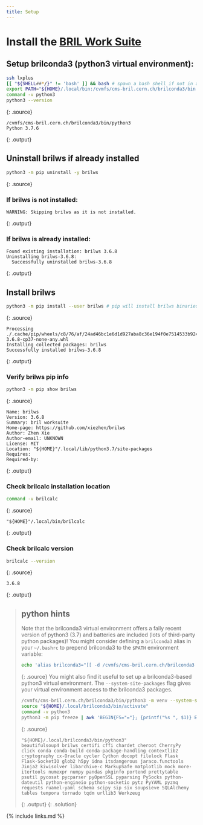 ```yaml
---
title: Setup
---
```



# Install the [BRIL Work Suite](https://cmslumi.web.cern.ch/#prerequisite)


## Setup brilconda3 (python3 virtual environment):
```bash
ssh lxplus
[[ "${SHELL##*/}" != 'bash' ]] && bash # spawn a bash shell if not in a bash shell
export PATH="${HOME}/.local/bin:/cvmfs/cms-bril.cern.ch/brilconda3/bin:${PATH}" # prepend prerequisites to $PATH
command -v python3
python3 --version
```
{: .source}
```
/cvmfs/cms-bril.cern.ch/brilconda3/bin/python3
Python 3.7.6
```
{: .output}


## Uninstall brilws if already installed
```bash
python3 -m pip uninstall -y brilws
```
{: .source}

### If brilws is not installed:
```
WARNING: Skipping brilws as it is not installed.
```
{: .output}

### If brilws is already installed:
```
Found existing installation: brilws 3.6.8
Uninstalling brilws-3.6.8:
  Successfully uninstalled brilws-3.6.8
```
{: .output}


## Install brilws
```bash
python3 -m pip install --user brilws # pip will install brilws binaries to "${HOME}/.local/bin/" and libraries to "${HOME}/.local/lib/"
```
{: .source}
```
Processing ./.cache/pip/wheels/c8/76/af/24ad46bc1e6d1d927aba8c36e194f0e7514533b92455d29394/brilws-3.6.8-cp37-none-any.whl
Installing collected packages: brilws
Successfully installed brilws-3.6.8
```
{: .output}

### Verify brilws pip info
```bash
python3 -m pip show brilws
```
{: .source}
```
Name: brilws
Version: 3.6.8
Summary: bril worksuite
Home-page: https://github.com/xiezhen/brilws
Author: Zhen Xie
Author-email: UNKNOWN
License: MIT
Location: "${HOME}"/.local/lib/python3.7/site-packages
Requires:
Required-by:
```
{: .output}

### Check brilcalc installation location
```bash
command -v brilcalc
```
{: .source}
```
"${HOME}"/.local/bin/brilcalc
```
{: .output}

### Check brilcalc version
```bash
brilcalc --version
```
{: .source}
```
3.6.8
```
{: .output}

> ## python hints
> Note that the brilconda3 virtual environment offers a faily recent version of python3 (3.7) and batteries are included (lots of third-party python packages)!
> You might consider defining a `brilconda3` alias in your `~/.bashrc` to prepend brilconda3 to the `$PATH` environment variable:
> ```bash
> echo 'alias brilconda3="[[ -d /cvmfs/cms-bril.cern.ch/brilconda3 ]] && export PATH=/cvmfs/cms-bril.cern.ch/brilconda3/bin:${PATH}"' >> "${HOME}/.bashrc"
> ```
> {: .source}
> You might also find it useful to set up a brilconda3-based python3 virtual environment. The `--system-site-packages` flag gives your virtual environment access to the brilconda3 packages.
> ```bash
> /cvmfs/cms-bril.cern.ch/brilconda3/bin/python3 -m venv --system-site-packages "${HOME}/.local/brilconda3"
> source "${HOME}/.local/brilconda3/bin/activate"
> command -v python3
> python3 -m pip freeze | awk 'BEGIN{FS="="}; {printf("%s ", $1)} END{print}'
> ```
> {: .source}
> ```
> "${HOME}/.local/brilconda3/bin/python3"
> beautifulsoup4 brilws certifi cffi chardet cheroot CherryPy click conda conda-build conda-package-handling contextlib2 cryptography cx-Oracle cycler Cython docopt filelock Flask Flask-SocketIO glob2 h5py idna itsdangerous jaraco.functools Jinja2 kiwisolver libarchive-c MarkupSafe matplotlib mock more-itertools numexpr numpy pandas pkginfo portend prettytable psutil pycosat pycparser pyOpenSSL pyparsing PySocks python-dateutil python-engineio python-socketio pytz PyYAML pyzmq requests ruamel-yaml schema scipy sip six soupsieve SQLAlchemy tables tempora tornado tqdm urllib3 Werkzeug
> ```
> {: .output}
{: .solution}

{% include links.md %}
